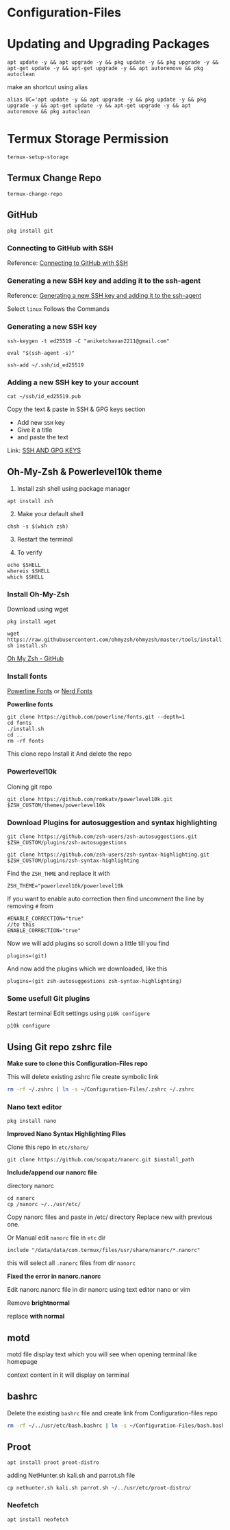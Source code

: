# Configuration-Files

# Updating and Upgrading Packages
```
apt update -y && apt upgrade -y && pkg update -y && pkg upgrade -y && apt-get update -y && apt-get upgrade -y && apt autoremove && pkg autoclean
```

make an shortcut using alias
```
alias UC='apt update -y && apt upgrade -y && pkg update -y && pkg upgrade -y && apt-get update -y && apt-get upgrade -y && apt autoremove && pkg autoclean                   '
```
# Termux Storage Permission
```
termux-setup-storage
```
## Termux Change Repo

```
termux-change-repo
```

##
## GitHub
```
pkg install git
```

### Connecting to GitHub with SSH

Reference:
 [Connecting to GitHub with SSH](https://docs.github.com/en/authentication/connecting-to-github-with-ssh)

### Generating a new SSH key and adding it to the ssh-agent

Reference:
 [Generating a new SSH key and adding it to the ssh-agent](https://docs.github.com/en/authentication/connecting-to-github-with-ssh/generating-a-new-ssh-key-and-adding-it-to-the-ssh-agent)

 Select `linux`
 Follows the Commands

### Generating a new SSH key
```
ssh-keygen -t ed25519 -C "aniketchavan2211@gmail.com"
```

```
eval "$(ssh-agent -s)"
```

```
ssh-add ~/.ssh/id_ed25519
```

### Adding a new SSH key to your account
```
cat ~/ssh/id_ed25519.pub
```

Copy the text & paste in SSH & GPG keys section

- Add new `SSH` key 
- Give it a title 
- and paste the text

Link:
[SSH AND GPG KEYS](https://github.com/settings/keys)

## Oh-My-Zsh & Powerlevel10k theme

1. Install zsh shell using package manager

```
apt install zsh
```

2. Make your default shell

```
chsh -s $(which zsh)
```

3. Restart the terminal 

4. To verify 

```
echo $SHELL
whereis $SHELL
which $SHELL
```

### Install Oh-My-Zsh

Download using wget
```
pkg install wget
```

```
wget https://raw.githubusercontent.com/ohmyzsh/ohmyzsh/master/tools/install.sh
sh install.sh
```

[ Oh My Zsh - GitHub ](https://github.com/ohmyzsh/ohmyzsh)

### Install fonts

[Powerline Fonts](https://github.com/powerline/fonts) or [Nerd Fonts](https://github.com/ryanoasis/nerd-fonts)

**Powerline fonts**

```
git clone https://github.com/powerline/fonts.git --depth=1
cd fonts
./install.sh
cd ..
rm -rf fonts
```

This clone repo
Install it 
And delete the repo

### Powerlevel10k

Cloning git repo
```
git clone https://github.com/romkatv/powerlevel10k.git $ZSH_CUSTOM/themes/powerlevel10k
```

### Download Plugins for autosuggestion and syntax highlighting

```
git clone https://github.com/zsh-users/zsh-autosuggestions.git $ZSH_CUSTOM/plugins/zsh-autosuggestions
```

```
git clone https://github.com/zsh-users/zsh-syntax-highlighting.git $ZSH_CUSTOM/plugins/zsh-syntax-highlighting
```

Find the `ZSH_THME` and replace it with
```
ZSH_THEME="powerlevel10k/powerlevel10k
```

If you want to enable auto correction then find uncomment the line by removing `#` from
```
#ENABLE_CORRECTION="true"
//to this
ENABLE_CORRECTION="true"
```
Now we will add plugins so scroll down a little till you find
```
plugins=(git)
```
And now add the plugins which we downloaded, like this
```
plugins=(git zsh-autosuggestions zsh-syntax-highlighting)
```

### Some usefull Git plugins 


Restart terminal 
Edit settings using `p10k configure`

```
p10k configure
```

## Using Git repo zshrc file 

**Make sure to clone this  Configuration-Files repo**

This will delete existing zshrc file create symbolic link

```zsh
rm -rf ~/.zshrc | ln -s ~/Configuration-Files/.zshrc ~/.zshrc
```

### Nano text editor

```
pkg install nano
```


**Improved Nano Syntax Highlighting FIles**

Clone this repo in `etc/share/`
```
git clone https://github.com/scopatz/nanorc.git $install_path
```

**Include/append our nanorc file**

directory nanorc 

```
cd nanorc
cp /nanorc ~/../usr/etc/

```
Copy nanorc files and paste in /etc/ directory
Replace new with previous one.

Or
Manual edit `nanorc` file in `etc` dir
```
include "/data/data/com.termux/files/usr/share/nanorc/*.nanorc"
```
this will select all `.nanorc` files from dir `nanorc`


**Fixed the error in nanorc.nanorc**

Edit nanorc.nanorc file in dir nanorc using text editor nano or vim


Remove **brightnormal** 

replace **with normal**

## motd 

motd file display text which you will see 
when opening terminal like homepage

context content in it will display on terminal

## bashrc

Delete the existing `bashrc` file and create link from Configuration-files repo 

```bash
rm -rf ~/../usr/etc/bash.bashrc | ln -s ~/Configuration-Files/bash.bashrc ~/../usr/etc
```

## Proot 

```
apt install proot proot-distro
```

adding NetHunter.sh  kali.sh and parrot.sh file
```
cp nethunter.sh kali.sh parrot.sh ~/../usr/etc/proot-distro/
```


### Neofetch

```
apt install neofetch
```
